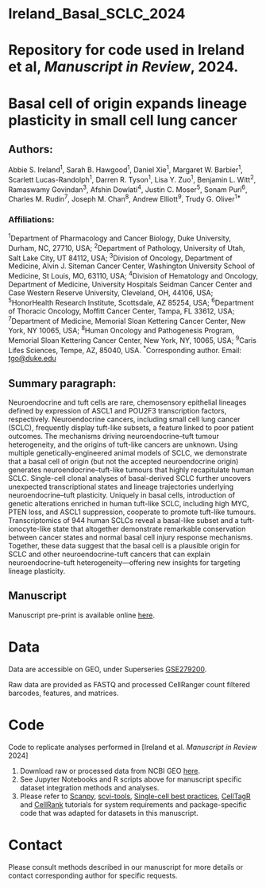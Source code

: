 # Ireland_Basal_SCLC_2024
# Repository for code used in Ireland et al, _Manuscript in Review_, 2024. 

# Basal cell of origin expands lineage plasticity in small cell lung cancer

## Authors:
Abbie S. Ireland<sup>1</sup>, Sarah B. Hawgood<sup>1</sup>, Daniel Xie<sup>1</sup>, Margaret W. Barbier<sup>1</sup>, Scarlett Lucas-Randolph<sup>1</sup>, Darren R. Tyson<sup>1</sup>, Lisa Y. Zuo<sup>1</sup>, Benjamin L. Witt<sup>2</sup>, Ramaswamy Govindan<sup>3</sup>, Afshin Dowlati<sup>4</sup>, Justin C. Moser<sup>5</sup>, Sonam Puri<sup>6</sup>, Charles M. Rudin<sup>7</sup>, Joseph M. Chan<sup>8</sup>, Andrew Elliott<sup>9</sup>, Trudy G. Oliver<sup>1*</sup>

### Affiliations:	
<sup>1</sup>Department of Pharmacology and Cancer Biology, Duke University, Durham, NC, 27710, USA;
<sup>2</sup>Department of Pathology, University of Utah, Salt Lake City, UT 84112, USA; 
<sup>3</sup>Division of Oncology, Department of Medicine, Alvin J. Siteman Cancer Center, Washington University School of Medicine, St Louis, MO, 63110, USA;
<sup>4</sup>Division of Hematology and Oncology, Department of Medicine, University Hospitals Seidman Cancer Center and Case Western Reserve University, Cleveland, OH, 44106, USA;
<sup>5</sup>HonorHealth Research Institute, Scottsdale, AZ 85254, USA;
<sup>6</sup>Department of Thoracic Oncology, Moffitt Cancer Center, Tampa, FL 33612, USA;
<sup>7</sup>Department of Medicine, Memorial Sloan Kettering Cancer Center, New York, NY 10065, USA;
<sup>8</sup>Human Oncology and Pathogenesis Program, Memorial Sloan Kettering Cancer Center, New York, NY, 10065, USA;
<sup>9</sup>Caris Lifes Sciences, Tempe, AZ, 85040, USA.
<sup>*</sup>Corresponding author. Email: tgo@duke.edu

## Summary paragraph:
Neuroendocrine and tuft cells are rare, chemosensory epithelial lineages defined by expression of ASCL1 and POU2F3 transcription factors, respectively. Neuroendocrine cancers, including small cell lung cancer (SCLC), frequently display tuft-like subsets, a feature linked to poor patient outcomes. The mechanisms driving neuroendocrine–tuft tumour heterogeneity, and the origins of tuft-like cancers are unknown. Using multiple genetically-engineered animal models of SCLC, we demonstrate that a basal cell of origin (but not the accepted neuroendocrine origin) generates neuroendocrine–tuft-like tumours that highly recapitulate human SCLC. Single-cell clonal analyses of basal-derived SCLC further uncovers unexpected transcriptional states and lineage trajectories underlying neuroendocrine–tuft plasticity. Uniquely in basal cells, introduction of genetic alterations enriched in human tuft-like SCLC, including high MYC, PTEN loss, and ASCL1 suppression, cooperate to promote tuft-like tumours. Transcriptomics of 944 human SCLCs reveal a basal-like subset and a tuft-ionocyte-like state that altogether demonstrate remarkable conservation between cancer states and normal basal cell injury response mechanisms. Together, these data suggest that the basal cell is a plausible origin for SCLC and other neuroendocrine-tuft cancers that can explain neuroendocrine–tuft heterogeneity—offering new insights for targeting lineage plasticity.

## Manuscript
Manuscript pre-print is available online [here](https://www.biorxiv.org/content/10.1101/2024.11.13.623500v1).

# Data
Data are accessible on GEO, under Superseries [GSE279200](<url>).

Raw data are provided as FASTQ and processed CellRanger count filtered barcodes, features, and matrices. 
  
# Code
Code to replicate analyses performed in [Ireland et al. *Manuscript in Review* 2024]

1. Download raw or processed data from NCBI GEO [here](https://www.ncbi.nlm.nih.gov/geo/query/acc.cgi?acc=GSE279200).
2. See Jupyter Notebooks and R scripts above for manuscript specific dataset integration methods and analyses.
3. Please refer to [Scanpy](https://scanpy.readthedocs.io/en/stable/), [scvi-tools](https://docs.scvi-tools.org/en/stable/tutorials/index.html), [Single-cell best practices](https://www.sc-best-practices.org/), [CellTagR](https://github.com/morris-lab/CellTagR) and [CellRank](https://cellrank.readthedocs.io/en/stable/notebooks/tutorials/general/100_getting_started.html) tutorials for system requirements and package-specific code that was adapted for datasets in this manuscript. 

# Contact
Please consult methods described in our manuscript for more details or contact corresponding author for specific requests.

